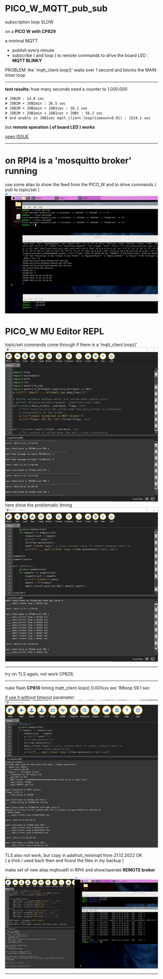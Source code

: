 # PICO_W_MQTT_pub_sub
 subscription loop SLOW

on a **PICO W with CP829**

a minimal MQTT 
* publish every minute
* subscribe ( and loop ) to remote commands to drive the board LED : **MQTT BLINKY**

PROBLEM: the 'mqtt_client.loop()' waits over 1 second and blocks the MAIN timer loop
______________
**test results:** how many seconds need a counter to 1.000.000
```
# JOB1M : 14.8 sec
# JOB1M + JOB1min : 26.5 sec
# JOB1M + JOB1min + JOB1sec : 38.1 sec
# JOB1M + JOB1min + JOB1sec + JOBt : 56.2 sec
# and enable in JOB1sec mqtt_client.loop(timeout=0.01) : 1524.1 sec
```
but **remote operation ( of board LED ) works**

[open ISSUE](https://github.com/adafruit/Adafruit_CircuitPython_MiniMQTT/issues/195)

______________
# on RPI4 is a 'mosquitto broker' running

use some alias to show the feed from the PICO_W and to drive commands ( pub to topic/set )
![Screenshot RPI4 ](/img/RPI4_MQTT.png)

# PICO_W MU Editor REPL
topic/set commands come through if there is a 'mqtt_client.loop()'
![Screenshot PICO_W IDE ](/img/PICOW_mqtt_test_pub_sub.png)
here show the problematic timing
![Screenshot PICO_W_IDE show time ](/img/PICOW_mqtt_test_pub_sub_loopdt.png)

______________
try on TLS again, not work CP829, 

______________

nuke flash **CP810** 
timing mqtt_client.loop() 0.001xxx sec
1Mloop 59.1 sec

if use it without timeout parameter:
![Screenshot PICO_W_IDE show time ](/img/PICOW_mqtt_test_pub_sub_REMOTE_TLS_client_loop_NoTimeSet_CP810.png)

TLS also not work, but copy in adafruit_minimqtt from  21.12.2022 OK</br>
( a trick i used back then and found the files in my backup )

make set of new alias mqttxubR in RPI4 and show/operate **REMOTE broker**

![Screenshot REMOTE broker TLS ](/img/PICOW_mqtt_test_pub_sub_REMOTE_TLS.png)

______________

